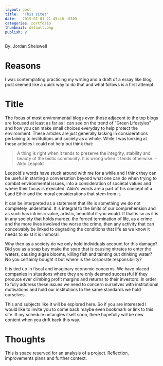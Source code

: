 ```yaml
---
layout: post
title:  "This site!"
date:   2019-01-01 21:45:48 -0500
categories: portfolio
thumbnail: default.png
publish: y
---
```

<!--Basicaly a Temple at the moment-->
By: Jordan Shelswell
# Reasons
  I was contemplating practicing my writing and a draft of a essay like blog post seemed like a quick way to do that and what follows is a first attempt.

# Title
  The focus of most environmental blogs even those adjacent to the top blogs are focused at least as far as I can see on the trend of "Green Lifestyles" and how you can make small choices everyday to help protect the environment. These articles are just generally lacking in considerations pertaining to institutions and society as a whole. While I was looking at these articles I could not help but think that:

  >A thing is right when it tends to preserve the integrity, stability and beauty of the biotic community. It is wrong when it tends otherwise. -Aldo Leapold

  Leopold's words have stuck around with me for a while and I think they can be useful in starting a conversation beyond what one can do when trying to combat environmental issues, into a consideration of societal values and where their focus is executed. Aldo's words are a part of his concept of a Land Ethic and the moral considerations that stem from it.

  It can be interpreted as a statement that life is something we do not completely understand. It is integral to the limits of our comprehension and as such has intrinsic value, artistic, beautiful if you would. If that is so as it is in any society that holds murder, the forced termination of life, as a crime and the more lives involved the worse the crime, then any activity that can conceivably be linked to degrading the conditions that life as we know it needs to exist it is immoral.

  Why then as a society do we only hold individuals account for this damage? Did you as a soap buy make the soap that is causing nitrates to enter the waters, causing algae blooms, killing fish and tainting out drinking water? No you certainly bought it but where is the corporate responsibility?

  It is tied up in fiscal and imaginary economic concerns. We have placed companies in situations where they are only deemed successful if they produce ever climbing profit margins and returns to their investors. In order to fully address these issues we need to concern ourselves with institutional motivations and hold our institutions to the same standards we hold ourselves.

  This and subjects like it will be explored here. So if you are interested I would like to invite you to come back maybe even bookmark or link to this site. If my schedule untangles itself soon, there hopefully will be new content when you drift back this way.

# Thoughts
  This is space reserved for an analysis of a project. Reflection, improvements plans and further context.
